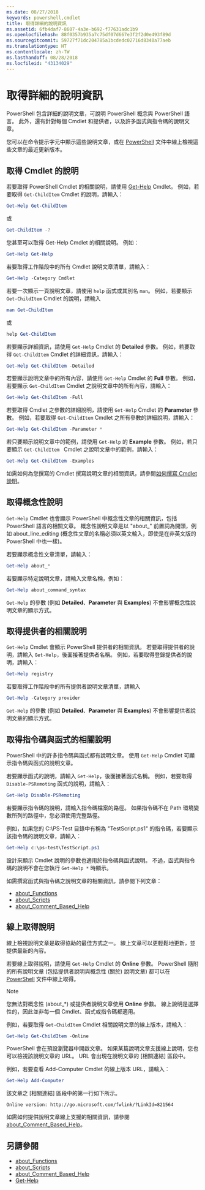 ```yaml
---
ms.date: 08/27/2018
keywords: powershell,cmdlet
title: 取得詳細的說明資訊
ms.assetid: 6fb4daf7-8607-4a3e-b692-f77631adc1b9
ms.openlocfilehash: 88f0357b935a7c75df07d667e3f2f2d0e493f89d
ms.sourcegitcommit: 59727f71dc204785a1bcdedc02716d8340a77aeb
ms.translationtype: HT
ms.contentlocale: zh-TW
ms.lasthandoff: 08/28/2018
ms.locfileid: "43134029"
---
```

# <a name="getting-detailed-help-information"></a>取得詳細的說明資訊

PowerShell 包含詳細的說明文章，可說明 PowerShell 概念與 PowerShell 語言。 此外，還有針對每個 Cmdlet 和提供者，以及許多函式與指令碼的說明文章。

您可以在命令提示字元中顯示這些說明文章，或在 [PowerShell](/powershell/scripting/powershell-scripting) 文件中線上檢視這些文章的最近更新版本。

## <a name="getting-help-for-cmdlets"></a>取得 Cmdlet 的說明

若要取得 PowerShell Cmdlet 的相關說明，請使用 [Get-Help](/powershell/module/microsoft.powershell.core/Get-Help) Cmdlet。 例如，若要取得 `Get-ChildItem` Cmdlet 的說明，請輸入：

```powershell
Get-Help Get-ChildItem
```

或

```powershell
Get-ChildItem -?
```

您甚至可以取得 Get-Help Cmdlet 的相關說明。 例如：

```powershell
Get-Help Get-Help
```

若要取得工作階段中的所有 Cmdlet 說明文章清單，請輸入：

```powershell
Get-Help -Category Cmdlet
```

若要一次顯示一頁說明文章，請使用 `help` 函式或其別名 `man`。
例如，若要顯示 `Get-ChildItem` Cmdlet 的說明，請輸入

```powershell
man Get-ChildItem
```

或

```powershell
help Get-ChildItem
```

若要顯示詳細資訊，請使用 `Get-Help` Cmdlet 的 **Detailed** 參數。 例如，若要取得 `Get-ChildItem` Cmdlet 的詳細資訊，請輸入：

```powershell
Get-Help Get-ChildItem -Detailed
```

若要顯示說明文章中的所有內容，請使用 `Get-Help` Cmdlet 的 **Full** 參數。 例如，若要顯示 `Get-ChildItem` Cmdlet 之說明文章中的所有內容，請輸入：

```powershell
Get-Help Get-ChildItem -Full
```

若要取得 Cmdlet 之參數的詳細說明，請使用 `Get-Help` Cmdlet 的 **Parameter** 參數。 例如，若要取得 `Get-ChildItem` Cmdlet 之所有參數的詳細說明，請輸入：

```powershell
Get-Help Get-ChildItem -Parameter *
```

若只要顯示說明文章中的範例，請使用 `Get-Help` 的 **Example** 參數。
例如，若只要顯示 `Get-ChildItem ` Cmdlet 之說明文章中的範例，請輸入：

```powershell
Get-Help Get-ChildItem -Examples
```

如需如何為您撰寫的 Cmdlet 撰寫說明文章的相關資訊，請參閱[如何撰寫 Cmdlet 說明](/powershell/developer/help/writing-help-for-windows-powershell-cmdlets)。

## <a name="getting-conceptual-help"></a>取得概念性說明

`Get-Help` Cmdlet 也會顯示 PowerShell 中概念性文章的相關資訊，包括 PowerShell 語言的相關文章。 概念性說明文章是以 "about_" 前置詞為開頭，例如 about_line_editing (概念性文章的名稱必須以英文輸入，即使是在非英文版的 PowerShell 中也一樣)。

若要顯示概念性文章清單，請輸入：

```powershell
Get-Help about_*
```

若要顯示特定說明文章，請輸入文章名稱，例如：

```powershell
Get-Help about_command_syntax
```

`Get-Help` 的參數 (例如 **Detailed**、**Parameter** 與 **Examples**) 不會影響概念性說明文章的顯示方式。

## <a name="getting-help-about-providers"></a>取得提供者的相關說明

`Get-Help` Cmdlet 會顯示 PowerShell 提供者的相關資訊。 若要取得提供者的說明，請輸入 `Get-Help`，後面接著提供者名稱。 例如，若要取得登錄提供者的說明，請輸入：

```powershell
Get-Help registry
```

若要取得工作階段中的所有提供者說明文章清單，請輸入

```powershell
Get-Help -Category provider
```

`Get-Help` 的參數 (例如 **Detailed**、**Parameter** 與 **Examples**) 不會影響提供者說明文章的顯示方式。

## <a name="getting-help-about-scripts-and-functions"></a>取得指令碼與函式的相關說明

PowerShell 中的許多指令碼與函式都有說明文章。 使用 `Get-Help` Cmdlet 可顯示指令碼與函式的說明文章。

若要顯示函式的說明，請輸入 `Get-Help`，後面接著函式名稱。 例如，若要取得 `Disable-PSRemoting` 函式的說明，請輸入：

```powershell
Get-Help Disable-PSRemoting
```

若要顯示指令碼的說明，請輸入指令碼檔案的路徑。 如果指令碼不在 Path 環境變數所列的路徑中，您必須使用完整路徑。

例如，如果您的 C:\\PS-Test 目錄中有稱為 "TestScript.ps1" 的指令碼，若要顯示該指令碼的說明文章，請輸入：

```powershell
Get-Help c:\ps-test\TestScript.ps1
```

設計來顯示 Cmdlet 說明的參數也適用於指令碼與函式說明。 不過，函式與指令碼的說明不會在您執行 `Get-Help *` 時顯示。

如需撰寫函式與指令碼之說明文章的相關資訊，請參閱下列文章：

- [about_Functions](/powershell/module/microsoft.powershell.core/about/about_functions)
- [about_Scripts](/powershell/module/microsoft.powershell.core/about/about_scripts)
- [about_Comment_Based_Help](/powershell/module/microsoft.powershell.core/about/about_comment_based_help)

## <a name="getting-help-online"></a>線上取得說明

線上檢視說明文章是取得協助的最佳方式之一。 線上文章可以更輕鬆地更新，並提供最新的內容。

若要線上取得說明，請使用 `Get-Help` Cmdlet 的 **Online** 參數。 PowerShell 隨附的所有說明文章 (包括提供者說明與概念性 (關於) 說明文章) 都可以在 [PowerShell](/powershell/scripting/powershell-scripting) 文件中線上取得。

> [!NOTE]
> 您無法對概念性 (about_*) 或提供者說明文章使用 **Online** 參數。
> 線上說明是選擇性的，因此並非每一個 Cmdlet、函式或指令碼都適用。

例如，若要取得 `Get-ChildItem` Cmdlet 相關說明文章的線上版本，請輸入：

```powershell
Get-Help Get-ChildItem -Online
```

PowerShell 會在預設瀏覽器中開啟文章。 如果某篇說明文章支援線上說明，您也可以檢視該說明文章的 URL。 URL 會出現在說明文章的 [相關連結] 區段中。

例如，若要查看 Add-Computer Cmdlet 的線上版本 URL，請輸入︰

```powershell
Get-Help Add-Computer
```

該文章之 [相關連結] 區段中的第一行如下所示。

```Output
Online version: http://go.microsoft.com/fwlink/?LinkId=821564
```

如需如何提供說明文章線上支援的相關資訊，請參閱 [about_Comment_Based_Help](/powershell/module/microsoft.powershell.core/about/about_comment_based_help)。

## <a name="see-also"></a>另請參閱

- [about_Functions](/powershell/module/microsoft.powershell.core/about/about_functions)
- [about_Scripts](/powershell/module/microsoft.powershell.core/about/about_scripts)
- [about_Comment_Based_Help](/powershell/module/microsoft.powershell.core/about/about_comment_based_help)
- [Get-Help](/powershell/module/microsoft.powershell.core/get-help)
